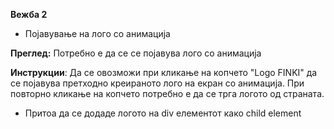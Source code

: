 **Вежба 2**
- Појавување на лого со анимација

**Преглед:** Потребно е да се се појавува лого со анимација

**Инструкции**: Да се овозможи при кликање на копчето "Logo FINKI" да се појавува претходно креираното лого на екран со анимација. При повторно кликање на копчето потребно е да се трга логото од страната.
- Притоа да се додаде логото на div елементот како child element
